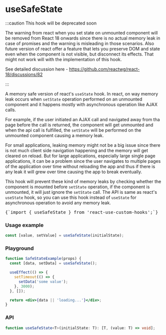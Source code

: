 # useSafeState

:::caution This hook will be deprecated soon

The warning from react when you set state on unmounted component will be removed from React 18 onwards since there is no actual memory leak in case of promises and the warning is misleading in those scenarios. Also future version of react offer a feature that lets you preserve DOM and state even when the component is not visible, but disconnect its effects. That might not work will with the implementation of this hook.

See detailed discussion here - https://github.com/reactwg/react-18/discussions/82

:::

A memory safe version of react's `useState` hook. In react, on way memory leak occurs when `setState` operation performed on an unmounted component and it happens mostly with asynchronous operation like AJAX calls.

For example, if the user initiated an AJAX call and navigated away from tha page before the call is returned, the component will get unmounted and when the api call is fulfilled, the `setState` will be performed on the unmounted component causing a memory leak.

For small applications, leaking memory might not be a big issue since there is not much client side navigation happening and the memory will get cleared on reload. But for large applications, especially large single page applications, it can be a problem since the user navigates to multiple pages of the application over time without reloading the app and thus if there is any leak it will grew over time causing the app to break eventually.

This hook will prevent these kind of memory leaks by checking whether the component is mounted before `setState` operation, if the component is unmounted, it will just ignore the `setState` call. The API is same as react's `useState` hook, so you can use this hook instead of `useState` for asynchronous operation to avoid any memory leak.

<pre>{`import { useSafeState } from 'react-use-custom-hooks';`}</pre>

### Usage example

```typescript
const [value, setValue] = useSafeState(initialState);
```

### Playground

```jsx live
function SafeStateExample(props) {
  const [data, setData] = useSafeState();

  useEffect(() => {
    setTimeout(() => {
      setData('some value');
    }, 3000);
  }, []);

  return <div>{data || 'loading...'}</div>;
}
```

### API

```typescript
function useSafeState<T>(initialState: T): [T, (value: T) => void];
```
